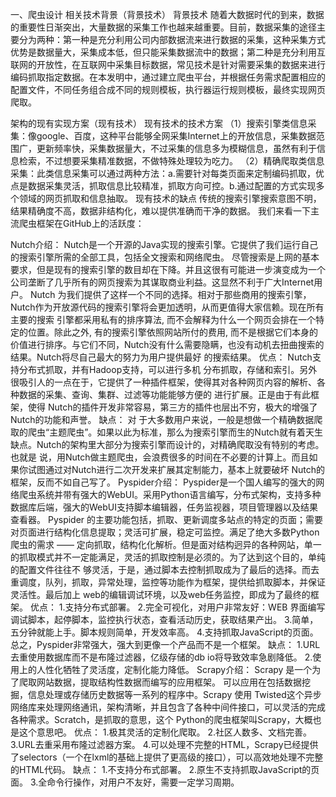 
一、爬虫设计
相关技术背景（背景技术）
背景技术
随着大数据时代的到来，数据的重要性日渐突出，大量数据的采集工作也越来越重要。目前，数据采集的途径主要分为两种：第一种是充分利用公司内部数据流来进行数据的采集，这种采集方式优势是数据量大，采集成本低，但只能采集数据流中的数据；第二种是充分利用互联网的开放性，在互联网中采集目标数据，常见技术是针对需要采集的数据来进行编码抓取指定数据。在本发明中，通过建立爬虫平台，并根据任务需求配置相应的配置文件，不同任务组合成不同的规则模板，执行器运行规则模板，最终实现网页爬取。

架构的现有实现方案（现有技术）
现有技术的技术方案
（1）搜索引擎类信息采集：像google、百度，这种平台能够全网采集Internet上的开放信息，采集数据范围广，更新频率快，采集数据量大，不过采集的信息多为模糊信息，虽然有利于信息检索，不过想要采集精准数据，不做特殊处理较为吃力。
（2）精确爬取类信息采集：此类信息采集可以通过两种方法：a.需要针对每类页面来定制编码抓取，优点是数据采集灵活，抓取信息比较精准，抓取方向可控。b.通过配置的方式实现多个领域的网页抓取和信息抽取。 
现有技术的缺点
传统的搜索引擎搜索意图不明，结果精确度不高，数据非结构化，难以提供准确而干净的数据。
我们来看一下主流爬虫框架在GitHub上的活跃度：

Nutch介绍：
Nutch是一个开源的Java实现的搜索引擎。它提供了我们运行自己的搜索引擎所需的全部工具，包括全文搜索和网络爬虫。
尽管搜索是上网的基本要求，但是现有的搜索引擎的数目却在下降。并且这很有可能进一步演变成为一个公司垄断了几乎所有的网页搜索为其谋取商业利益。这显然不利于广大Internet用户。
Nutch 为我们提供了这样一个不同的选择。相对于那些商用的搜索引擎，Nutch作为开放源代码的搜索引擎将会更加透明，从而更值得大家信赖。现在所有主要的搜索 引擎都采用私有的排序算法, 而不会解释为什么一个网页会排在一个特定的位置。除此之外, 有的搜索引擎依照网站所付的费用, 而不是根据它们本身的价值进行排序。与它们不同，Nutch没有什么需要隐瞒，也没有动机去扭曲搜索的结果。Nutch将尽自己最大的努力为用户提供最好 的搜索结果。
优点：
Nutch支持分布式抓取，并有Hadoop支持，可以进行多机 分布抓取，存储和索引。另外很吸引人的一点在于，它提供了一种插件框架，使得其对各种网页内容的解析、各种数据的采集、查询、集群、过滤等功能能够方便的 进行扩展。正是由于有此框架，使得 Nutch的插件开发非常容易，第三方的插件也层出不穷，极大的增强了 Nutch的功能和声誉。
缺点：
对 于大多数用户来说，一般是想做一个精确数据爬取的爬虫“主题爬虫”。如果以此为标准，那么为搜索引擎而生的Nutch就有着天生缺点。Nutch的架构里大部分为搜索引擎而设计的，对精确爬取没有特别的考虑。也就是 说，用Nutch做主题爬虫，会浪费很多的时间在不必要的计算上。而且如果你试图通过对Nutch进行二次开发来扩展其定制能力，基本上就要破坏 Nutch的框架，反而不如自己写了。
Pyspider介绍：
Pyspider是一个国人编写的强大的网络爬虫系统并带有强大的WebUI。采用Python语言编写，分布式架构，支持多种数据库后端，强大的WebUI支持脚本编辑器，任务监视器，项目管理器以及结果查看器。
Pyspider 的主要功能包括，抓取、更新调度多站点的特定的页面；需要对页面进行结构化信息提取；灵活可扩展，稳定可监控。满足了绝大多数Python爬虫的需求 —— 定向抓取，结构化化解析。但是面对结构迥异的各种网站，单一的抓取模式并不一定能满足，灵活的抓取控制是必须的。为了达到这个目的，单纯的配置文件往往不 够灵活，于是，通过脚本去控制抓取成为了最后的选择。而去重调度，队列，抓取，异常处理，监控等功能作为框架，提供给抓取脚本，并保证灵活性。最后加上 web的编辑调试环境，以及web任务监控，即成为了最终的框架。
优点：
1.支持分布式部署。
2.完全可视化，对用户非常友好：WEB 界面编写调试脚本，起停脚本，监控执行状态，查看活动历史，获取结果产出。
3.简单，五分钟就能上手。脚本规则简单，开发效率高。
4.支持抓取JavaScript的页面。
总之，Pyspider非常强大，强大到更像一个产品而不是一个框架。
缺点：
1.URL去重使用数据库而不是布隆过滤器，亿级存储的db io将导致效率急剧降低。
2.使用上的人性化牺牲了灵活度，定制化能力降低。
Scrapy介绍：
Scrapy 是一个为了爬取网站数据，提取结构性数据而编写的应用框架。 可以应用在包括数据挖掘，信息处理或存储历史数据等一系列的程序中。Scrapy 使用 Twisted这个异步网络库来处理网络通讯，架构清晰，并且包含了各种中间件接口，可以灵活的完成各种需求。Scratch，是抓取的意思，这个 Python的爬虫框架叫Scrapy，大概也是这个意思吧。
优点：
1.极其灵活的定制化爬取。
2.社区人数多、文档完善。
3.URL去重采用布隆过滤器方案。
4.可以处理不完整的HTML，Scrapy已经提供了selectors（一个在lxml的基础上提供了更高级的接口），可以高效地处理不完整的HTML代码。
缺点：
1.不支持分布式部署。
2.原生不支持抓取JavaScript的页面。
3.全命令行操作，对用户不友好，需要一定学习周期。

